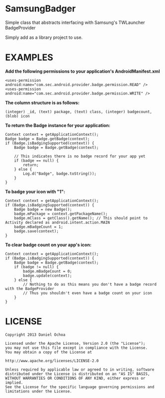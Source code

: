 SamsungBadger
=============

Simple class that abstracts interfacing with Samsung's TWLauncher BadgeProvider

Simply add as a library project to use.

EXAMPLES
=============

**Add the following permissions to your application's AndroidManifest.xml**

    <uses-permission android:name="com.sec.android.provider.badge.permission.READ" />
    <uses-permission android:name="com.sec.android.provider.badge.permission.WRITE" />


**The column structure is as follows:**

    (integer) _id, (text) package, (text) class, (integer) badgecount, (blob) icon


**To return the Badge instance for your application:**

    Context context = getApplicationContext();
    Badge badge = Badge.getBadge(context);
    if (Badge.isBadgingSupported(context)) {
        Badge badge = Badge.getBadge(context);

        // This indicates there is no badge record for your app yet
        if (badge == null) {
            return;
        } else {
            Log.d("Badge", badge.toString());
        }
    }


**To badge your icon with "1":**

    Context context = getApplicationContext();
    if (Badge.isBadgingSupported(context)) {
        Badge badge = new Badge();
        badge.mPackage = context.getPackageName();
        badge.mClass = getClass().getName(); // This should point to Activity declared as android.intent.action.MAIN
        badge.mBadgeCount = 1;
        badge.save(context);
    }


**To clear badge count on your app's icon:**

    Context context = getApplicationContext();
    if (Badge.isBadgingSupported(context)) {
        Badge badge = Badge.getBadge(context);
        if (badge != null) {
            badge.mBadgeCount = 0;
            badge.update(context);
        } else {
            // Nothing to do as this means you don't have a badge record with the BadgeProvider
            // Thus you shouldn't even have a badge count on your icon
        }
    }

LICENSE
=============

    Copyright 2013 Daniel Ochoa
    
    Licensed under the Apache License, Version 2.0 (the "License");
    you may not use this file except in compliance with the License.
    You may obtain a copy of the License at
    
    http://www.apache.org/licenses/LICENSE-2.0
    
    Unless required by applicable law or agreed to in writing, software
    distributed under the License is distributed on an "AS IS" BASIS,
    WITHOUT WARRANTIES OR CONDITIONS OF ANY KIND, either express or implied.
    See the License for the specific language governing permissions and
    limitations under the License.
